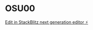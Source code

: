 # OSU00

[Edit in StackBlitz next generation editor ⚡️](https://stackblitz.com/~/github.com/hvreynaldo/OSU00)